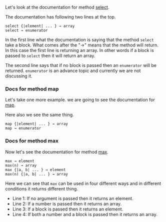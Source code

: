 Let's look at the documentation for method
[select](https://ruby-doc.org/core-3.1.2/Enumerable.html#method-i-select).

The documentation has following two lines at the top.

```
select {|element| ... } → array
select → enumerator
```

In the first line what the documentation is saying that the method `select` take a block.
What comes after the "→" means that the method will return.
In this case the first line is returning an array.
In other words if a block is passed to `select` then it will return an array.

The second line says that if no block is passed then an `enumerator` will be returned.
`enumerator` is an advance topic and currently we are not discussing it.

### Docs for method map

Let's take one more example. we are going to see the documentation for
[map](https://ruby-doc.org/core-3.1.2/Enumerable.html#method-i-map).

Here also we see the same thing.

```
map {|element| ... } → array
map → enumerator
```

### Docs for method max

Now let's see the documentation for method [max](https://ruby-doc.org/core-3.1.2/Enumerable.html#method-i-max).

```
max → element
max(n) → array
max {|a, b| ... } → element
max(n) {|a, b| ... } → array
```

Here we can see that `max` can be used in four different ways and in different conditions it returns different thing.

* Line 1: If no argument is passed then it returns an element.
* Line 2: If a number is passed then it returns an array.
* Line 3: If a block is passed then it returns an element.
* Line 4: If both a number and a block is passed then it returns an array.